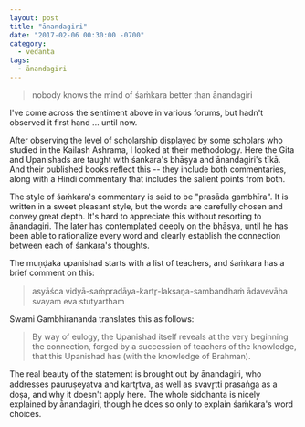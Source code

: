 ```yaml
---
layout: post
title: "ānandagiri"
date: "2017-02-06 00:30:00 -0700"
category:
  - vedanta
tags:
  - ānandagiri
---
```


> nobody knows the mind of śaṁkara better than ānandagiri

I've come across the sentiment above in various forums,
but hadn't observed it first hand ... until now.

After observing the level of scholarship displayed by some
scholars who studied in the Kailash Ashrama, I looked at their
methodology. <!--more--> Here the Gita and Upanishads are taught
with śankara's bhāṣya and ānandagiri's tīkā. And their published
books reflect this -- they include both commentaries, along with
a Hindi commentary that includes the salient points from both.

The style of śaṁkara's commentary is said to be "prasāda gambhīra".
It is written in a sweet pleasant style, but the words are carefully
chosen and convey great depth. It's hard to appreciate this without
resorting to ānandagiri. The later has contemplated deeply on the bhāṣya,
until he has been able to rationalize every word and clearly establish
the connection between each of śankara's thoughts.

The muṇḍaka upanishad starts with a list of teachers, and śaṁkara has a
brief comment on this:

> asyāśca vidyā-saṁpradāya-kartr̥-lakṣaṇa-sambandhaṁ ādavevāha
> svayam eva stutyartham

Swami Gambhirananda translates this as follows:

> By way of eulogy, the Upanishad itself reveals at the very beginning
> the connection, forged by a succession of teachers of the knowledge,
> that this Upanishad has (with the knowledge of Brahman).

The real beauty of the statement is brought out by ānandagiri, who
addresses pauruṣeyatva and kartr̥tva, as well as svavr̥tti prasaṅga as
a doṣa, and why it doesn't apply here. The whole siddhanta is nicely
explained by ānandagiri, though he does so only to explain śaṁkara's
word choices.
